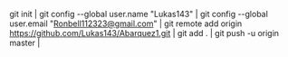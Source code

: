  git init |
 git config --global user.name "Lukas143" |
 git config --global user.email "Ronbell112323@gmail.com" |
 git remote add origin https://github.com/Lukas143/Abarquez1.git |
 git add . |
 git push -u origin master |
